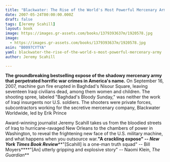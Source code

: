 ```yaml
---
title: "Blackwater: The Rise of the World's Most Powerful Mercenary Army"
date: 2007-05-24T00:00:00.000Z
draft: false
tags: [Jeremy Scahill]
layout: book
image: https://images.gr-assets.com/books/1379393637m/1920578.jpg
image: 
  - https://images.gr-assets.com/books/1379393637m/1920578.jpg
asin: "B0097CYTYA"
yaml: blackwater-the-rise-of-the-world-s-most-powerful-mercenary-army
author: Jeremy Scahill

---
```


**The groundbreaking bestselling expose of the shadowy mercenary army that perpetrated horrific war crimes in America's name.** On September 16, 2007, machine gun fire erupted in Baghdad's Nisour Square, leaving seventeen Iraqi civilians dead, among them women and children. The shooting spree, labeled "Baghdad's Bloody Sunday," was neither the work of Iraqi insurgents nor U.S. soldiers. The shooters were private forces, subcontractors working for the secretive mercenary company, Blackwater Worldwide, led by Erik Prince  
  
 Award-winning journalist Jeremy Scahill takes us from the bloodied streets of Iraq to hurricane-ravaged New Orleans to the chambers of power in Washington, to reveal the frightening new face of the U.S. military machine, and what happens when you outsource war.**"A crackling expose" -- *New York Times Book Review*****"[Scahill] is a one-man truth squad" -- Bill Moyers****"[An] utterly gripping and explosive story" -- Naomi Klein, *The Guardian***